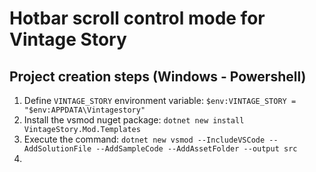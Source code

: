 # Hotbar scroll control mode for Vintage Story

## Project creation steps (Windows - Powershell)

1. Define `VINTAGE_STORY` environment variable: `$env:VINTAGE_STORY = "$env:APPDATA\Vintagestory"`
1. Install the vsmod nuget package: `dotnet new install VintageStory.Mod.Templates`
1. Execute the command: `dotnet new vsmod --IncludeVSCode --AddSolutionFile --AddSampleCode --AddAssetFolder --output src`
1.